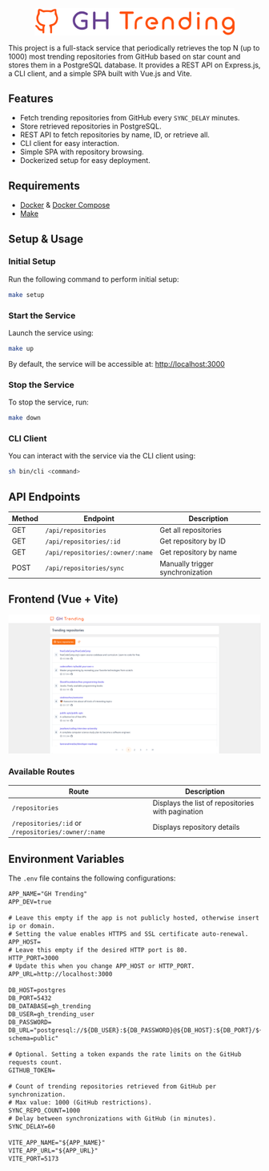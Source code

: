 <p align="center">
  <picture>
    <source media="(prefers-color-scheme: dark)" srcset="/frontend/public/logo.dark.svg?raw=true">
    <img src="/frontend/public/logo.svg?raw=true" width="400" alt="GH Trending logo">
  </picture>
</p>

This project is a full-stack service that periodically retrieves the top N (up to 1000) most trending repositories
from GitHub based on star count and stores them in a PostgreSQL database. It provides a REST API on Express.js,
a CLI client, and a simple SPA built with Vue.js and Vite.

## Features
- Fetch trending repositories from GitHub every `SYNC_DELAY` minutes.
- Store retrieved repositories in PostgreSQL.
- REST API to fetch repositories by name, ID, or retrieve all.
- CLI client for easy interaction.
- Simple SPA with repository browsing.
- Dockerized setup for easy deployment.

## Requirements
- [Docker](https://www.docker.com/) & [Docker Compose](https://docs.docker.com/compose/)
- [Make](https://www.gnu.org/software/make/)

## Setup & Usage

### Initial Setup
Run the following command to perform initial setup:
```sh
make setup
```

### Start the Service
Launch the service using:
```sh
make up
```
By default, the service will be accessible at: [http://localhost:3000](http://localhost:3000)

### Stop the Service
To stop the service, run:
```sh
make down
```

### CLI Client
You can interact with the service via the CLI client using:
```sh
sh bin/cli <command>
```

## API Endpoints
| Method | Endpoint                         | Description                      |
|--------|----------------------------------|----------------------------------|
| GET    | `/api/repositories`              | Get all repositories             |
| GET    | `/api/repositories/:id`          | Get repository by ID             |
| GET    | `/api/repositories/:owner/:name` | Get repository by name           |
| POST   | `/api/repositories/sync`         | Manually trigger synchronization |

## Frontend (Vue + Vite)

![Frontend Screenshot](docs/screenshots/repositories.png)

### Available Routes
| Route | Description                                       |
|-------|---------------------------------------------------|
| `/repositories` | Displays the list of repositories with pagination |
| `/repositories/:id` or `/repositories/:owner/:name` | Displays repository details                       |

## Environment Variables

The `.env` file contains the following configurations:
```env
APP_NAME="GH Trending"
APP_DEV=true

# Leave this empty if the app is not publicly hosted, otherwise insert ip or domain.
# Setting the value enables HTTPS and SSL certificate auto-renewal.
APP_HOST=
# Leave this empty if the desired HTTP port is 80.
HTTP_PORT=3000
# Update this when you change APP_HOST or HTTP_PORT.
APP_URL=http://localhost:3000

DB_HOST=postgres
DB_PORT=5432
DB_DATABASE=gh_trending
DB_USER=gh_trending_user
DB_PASSWORD=
DB_URL="postgresql://${DB_USER}:${DB_PASSWORD}@${DB_HOST}:${DB_PORT}/${DB_DATABASE}?schema=public"

# Optional. Setting a token expands the rate limits on the GitHub requests count.
GITHUB_TOKEN=

# Count of trending repositories retrieved from GitHub per synchronization.
# Max value: 1000 (GitHub restrictions).
SYNC_REPO_COUNT=1000
# Delay between synchronizations with GitHub (in minutes).
SYNC_DELAY=60

VITE_APP_NAME="${APP_NAME}"
VITE_APP_URL="${APP_URL}"
VITE_PORT=5173
```
